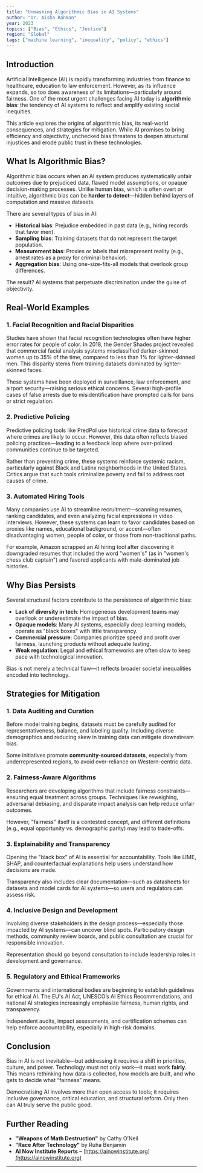 ```yaml
---
title: "Unmasking Algorithmic Bias in AI Systems"
author: "Dr. Aisha Rahman"
year: 2023
topics: ["Bias", "Ethics", "Justice"]
region: "Global"
tags: ["machine learning", "inequality", "policy", "ethics"]
---
```


## Introduction

Artificial Intelligence (AI) is rapidly transforming industries from finance to healthcare, education to law enforcement. However, as its influence expands, so too does awareness of its limitations—particularly around fairness. One of the most urgent challenges facing AI today is **algorithmic bias**: the tendency of AI systems to reflect and amplify existing social inequities.

This article explores the origins of algorithmic bias, its real-world consequences, and strategies for mitigation. While AI promises to bring efficiency and objectivity, unchecked bias threatens to deepen structural injustices and erode public trust in these technologies.

## What Is Algorithmic Bias?

Algorithmic bias occurs when an AI system produces systematically unfair outcomes due to prejudiced data, flawed model assumptions, or opaque decision-making processes. Unlike human bias, which is often overt or intuitive, algorithmic bias can be **harder to detect**—hidden behind layers of computation and massive datasets.

There are several types of bias in AI:

- **Historical bias**: Prejudice embedded in past data (e.g., hiring records that favor men).
- **Sampling bias**: Training datasets that do not represent the target population.
- **Measurement bias**: Proxies or labels that misrepresent reality (e.g., arrest rates as a proxy for criminal behavior).
- **Aggregation bias**: Using one-size-fits-all models that overlook group differences.

The result? AI systems that perpetuate discrimination under the guise of objectivity.

## Real-World Examples

### 1. **Facial Recognition and Racial Disparities**

Studies have shown that facial recognition technologies often have higher error rates for people of color. In 2018, the Gender Shades project revealed that commercial facial analysis systems misclassified darker-skinned women up to 35% of the time, compared to less than 1% for lighter-skinned men. This disparity stems from training datasets dominated by lighter-skinned faces.

These systems have been deployed in surveillance, law enforcement, and airport security—raising serious ethical concerns. Several high-profile cases of false arrests due to misidentification have prompted calls for bans or strict regulation.

### 2. **Predictive Policing**

Predictive policing tools like PredPol use historical crime data to forecast where crimes are likely to occur. However, this data often reflects biased policing practices—leading to a feedback loop where over-policed communities continue to be targeted.

Rather than preventing crime, these systems reinforce systemic racism, particularly against Black and Latinx neighborhoods in the United States. Critics argue that such tools criminalize poverty and fail to address root causes of crime.

### 3. **Automated Hiring Tools**

Many companies use AI to streamline recruitment—scanning resumes, ranking candidates, and even analyzing facial expressions in video interviews. However, these systems can learn to favor candidates based on proxies like names, educational background, or accent—often disadvantaging women, people of color, or those from non-traditional paths.

For example, Amazon scrapped an AI hiring tool after discovering it downgraded resumes that included the word "women's" (as in "women's chess club captain") and favored applicants with male-dominated job histories.

## Why Bias Persists

Several structural factors contribute to the persistence of algorithmic bias:

- **Lack of diversity in tech**: Homogeneous development teams may overlook or underestimate the impact of bias.
- **Opaque models**: Many AI systems, especially deep learning models, operate as "black boxes" with little transparency.
- **Commercial pressure**: Companies prioritize speed and profit over fairness, launching products without adequate testing.
- **Weak regulation**: Legal and ethical frameworks are often slow to keep pace with technological innovation.

Bias is not merely a technical flaw—it reflects broader societal inequalities encoded into technology.

## Strategies for Mitigation

### 1. **Data Auditing and Curation**

Before model training begins, datasets must be carefully audited for representativeness, balance, and labeling quality. Including diverse demographics and reducing skew in training data can mitigate downstream bias.

Some initiatives promote **community-sourced datasets**, especially from underrepresented regions, to avoid over-reliance on Western-centric data.

### 2. **Fairness-Aware Algorithms**

Researchers are developing algorithms that include fairness constraints—ensuring equal treatment across groups. Techniques like reweighing, adversarial debiasing, and disparate impact analysis can help reduce unfair outcomes.

However, "fairness" itself is a contested concept, and different definitions (e.g., equal opportunity vs. demographic parity) may lead to trade-offs.

### 3. **Explainability and Transparency**

Opening the "black box" of AI is essential for accountability. Tools like LIME, SHAP, and counterfactual explanations help users understand how decisions are made.

Transparency also includes clear documentation—such as datasheets for datasets and model cards for AI systems—so users and regulators can assess risk.

### 4. **Inclusive Design and Development**

Involving diverse stakeholders in the design process—especially those impacted by AI systems—can uncover blind spots. Participatory design methods, community review boards, and public consultation are crucial for responsible innovation.

Representation should go beyond consultation to include leadership roles in development and governance.

### 5. **Regulatory and Ethical Frameworks**

Governments and international bodies are beginning to establish guidelines for ethical AI. The EU's AI Act, UNESCO’s AI Ethics Recommendations, and national AI strategies increasingly emphasize fairness, human rights, and transparency.

Independent audits, impact assessments, and certification schemes can help enforce accountability, especially in high-risk domains.

## Conclusion

Bias in AI is not inevitable—but addressing it requires a shift in priorities, culture, and power. Technology must not only work—it must work **fairly**. This means rethinking how data is collected, how models are built, and who gets to decide what “fairness” means.

Democratising AI involves more than open access to tools; it requires inclusive governance, critical education, and structural reform. Only then can AI truly serve the public good.

## Further Reading

- **"Weapons of Math Destruction"** by Cathy O’Neil
- **"Race After Technology"** by Ruha Benjamin
- **AI Now Institute Reports** – [https://ainowinstitute.org](https://ainowinstitute.org)

---


